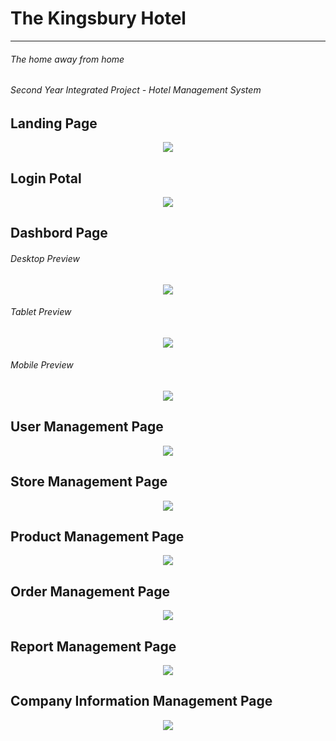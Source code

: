 
# The Kingsbury Hotel
----------
###### The home away from home

###### Second Year Integrated Project - Hotel Management System 



## Landing Page 

<p align="center">
  <img src="project previews/1.png" width="auto" height="auto"/>
</p>

## Login Potal

<p align="center">
  <img src="project previews/2.png" width="auto" height="auto"/>
</p>

## Dashbord Page


###### Desktop Preview

<p align="center">
  <img src="project previews/3.png" width="auto" height="auto"/>
</p>

###### Tablet Preview

<p align="center">
  <img src="project previews/4.png" width="auto" height="auto"/>
</p>

###### Mobile Preview

<p align="center">
  <img src="project previews/5.png" width="auto" height="auto"/>
</p>

## User Management Page


<p align="center">
  <img src="project previews/6.png" width="auto" height="auto"/>
</p>

## Store Management Page


<p align="center">
  <img src="project previews/7.png" width="auto" height="auto"/>
</p>

## Product Management Page


<p align="center">
  <img src="project previews/8.png" width="auto" height="auto"/>
</p>

## Order Management Page


<p align="center">
  <img src="project previews/9.png" width="auto" height="auto"/>
</p>

## Report Management Page


<p align="center">
  <img src="project previews/10.png" width="auto" height="auto"/>
</p>

## Company Information Management Page


<p align="center">
  <img src="project previews/11.png" width="auto" height="auto"/>
</p>









